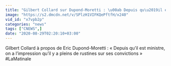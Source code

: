 ```yaml
---
title: "Gilbert Collard sur Dupond-Moretti : \u00ab Depuis qu\u2019il est ministre, on a l\u2019impression qu\u2019il y a pleins de rustines sur ses convictions \u00bb #LaMatinale"
image: "https://s2.dmcdn.net/v/SPlzH1VIFKQePftfH/x240"
vid_id: "x7vpb2p"
categories: "news"
tags: ["CNEWS",]
date: "2020-08-29T02:20:10+03:00"
---
```

Gilbert Collard à propos de Eric Dupond-Moretti : « Depuis qu’il est ministre, on a l’impression qu’il y a pleins de rustines sur ses convictions » #LaMatinale
